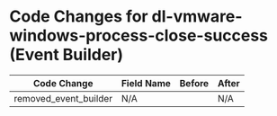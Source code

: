 # Code Changes for dl-vmware-windows-process-close-success (Event Builder)

| Code Change | Field Name | Before | After |
|-------------|------------|--------|-------|
| removed_event_builder | N/A |  | N/A |